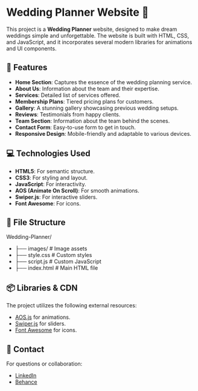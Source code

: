 # Wedding Planner Website 🌸

This project is a **Wedding Planner** website, designed to make dream weddings simple and unforgettable. The website is built with HTML, CSS, and JavaScript, and it incorporates several modern libraries for animations and UI components.

## 🚀 Features
- **Home Section**: Captures the essence of the wedding planning service.
- **About Us**: Information about the team and their expertise.
- **Services**: Detailed list of services offered.
- **Membership Plans**: Tiered pricing plans for customers.
- **Gallery**: A stunning gallery showcasing previous wedding setups.
- **Reviews**: Testimonials from happy clients.
- **Team Section**: Information about the team behind the scenes.
- **Contact Form**: Easy-to-use form to get in touch.
- **Responsive Design**: Mobile-friendly and adaptable to various devices.

## 💻 Technologies Used
- **HTML5**: For semantic structure.
- **CSS3**: For styling and layout.
- **JavaScript**: For interactivity.
- **AOS (Animate On Scroll)**: For smooth animations.
- **Swiper.js**: For interactive sliders.
- **Font Awesome**: For icons.

## 📂 File Structure
  Wedding-Planner/
- ├── images/           # Image assets
- ├── style.css         # Custom styles
- ├── script.js         # Custom JavaScript
- ├── index.html        # Main HTML file

## 📦 Libraries & CDN
The project utilizes the following external resources:
- [AOS.js](https://michalsnik.github.io/aos/) for animations.
- [Swiper.js](https://swiperjs.com/) for sliders.
- [Font Awesome](https://fontawesome.com/) for icons.

## 📧 Contact
For questions or collaboration:
  <ul>
    <li><a href="https://linkedin.com/in/tirth0409" target="_blank">LinkedIn</a></li>
    <li><a href="https://behance.net/TIRTH0409" target="_blank">Behance</a></li>
  </ul>

